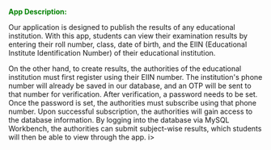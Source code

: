 __<span style="color: green;">App Description:</span>__

Our application is designed to publish the results of any educational institution. With this app, students can view their examination results by entering their roll number, class, date of birth, and the EIIN (Educational Institute Identification Number) of their educational institution.

On the other hand, to create results, the authorities of the educational institution must first register using their EIIN number. The institution's phone number will already be saved in our database, and an OTP will be sent to that number for verification. After verification, a password needs to be set. Once the password is set, the authorities must subscribe using that phone number. Upon successful subscription, the authorities will gain access to the database information. By logging into the database via MySQL Workbench, the authorities can submit subject-wise results, which students will then be able to view through the app.
i>
